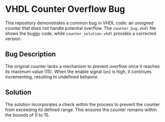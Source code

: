 # VHDL Counter Overflow Bug

This repository demonstrates a common bug in VHDL code: an unsigned counter that does not handle potential overflow. The `counter_bug.vhdl` file shows the buggy code, while `counter_solution.vhdl` provides a corrected version.

## Bug Description

The original counter lacks a mechanism to prevent overflow once it reaches its maximum value (15). When the enable signal (`en`) is high, it continues incrementing, resulting in undefined behavior.

## Solution

The solution incorporates a check within the process to prevent the counter from exceeding its defined range.  This ensures the counter remains within the bounds of 0 to 15.
